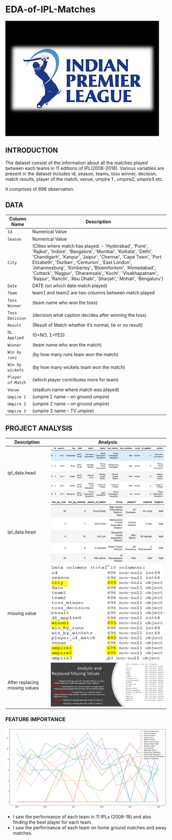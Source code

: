 # EDA-of-IPL-Matches
![image.jpg](Images/IPL-Image.jpg)

## INTRODUCTION
The dataset consist of the information about all the matches played between each teams in 11 editions of IPL(2008-2018). Various variables are present in the dataset includes id, season, teams, toss winner, decision, match results, player of the match, venue, umpire 1 , umpire2, umpire3 etc.

It comprises of 696 observation.

## DATA
| Column Name | Description |
| --- | --- |
| `Id` | Numerical Value |
| `Season` | Numerical Value |
| `City` | (Cities where match has played: - 'Hyderabad', 'Pune', 'Rajkot', 'Indore', 'Bangalore', 'Mumbai', 'Kolkata', 'Delhi', 'Chandigarh', 'Kanpur', 'Jaipur', 'Chennai', 'Cape Town', 'Port Elizabeth', 'Durban', 'Centurion', 'East London', 'Johannesburg', 'Kimberley', 'Bloemfontein', 'Ahmedabad', 'Cuttack', 'Nagpur', 'Dharamsala', 'Kochi', 'Visakhapatnam', 'Raipur', 'Ranchi', 'Abu Dhabi', 'Sharjah',' Mohali', 'Bengaluru') |
| `Date` | DATE (on which date match played) |
| `Team`| team1 and team2 are two columns between match played|
| `Toss Winner` | (team name who won the toss) |
| `Toss Decision` | (decision what caption decides after winning the toss) |
| `Result` | (Result of Match whether it’s normal, tie or no result) |
| `DL Applied` | (0=NO, 1=YES) |
| `Winner` | (team name who won the match) |
| `Win by runs` | (by how many runs team won the match) |
| `Win by wickets` | (by how many wickets team won the match) |
| `Player of Match` | (which player contributes more for team) |
| `Venue` | (stadium name where match was played) |
| `Umpire 1` | (umpire 1 name – on ground umpire) |
| `Umpire 2` | (umpire 2 name – on ground umpire) |
| `Umpire 3` | (umpire 3 name – TV umpire) |
## PROJECT ANALYSIS
| Description | Analysis |
| --- | --- |
| ipl_data.head | ![image.png](Images/head1.png) |
| ipl_data.head | ![image.png](Images/head2.png) |
| missing value | ![image.png](Images/miss.png) |
| After replacing missing values | ![image.png](Images/fillmissingvalue.png) |

### FEATURE IMPORTANCE
![image.png](Images/performance.png)
- I saw the performance of each team in 11 IPLs (2008-18) and also finding the best player for each team.
- I saw the performance of each team on home ground matches and away matches.

